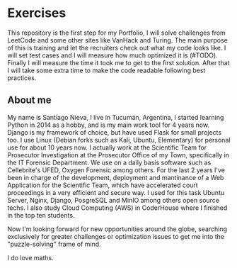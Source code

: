 # Exercises

This repository is the first step for my Portfolio, I will solve challenges from LeetCode and some other sites like VanHack and Turing. The main purpose of this is training and let the recruiters check out what my code looks like. I will set test cases and I will measure how much optimized it is (#TODO). Finally I will measure the time it took me to get to the first solution. After that I will take some extra time to make the code readable following best practices.

## About me

My name is Santiago Nieva, I live in Tucumán, Argentina,  I started learning Python in 2014 as a hobby, and is my main work tool for 4 years now. Django is my framework of choice, but have used Flask for small projects too. I use Linux (Debian forks such as Kali, Ubuntu, Elementary) for personal use for about 10 years now. I actually work at the Scientific Team for Prosecutor Investigation at the Prosecutor Office of my Town, specifically in the IT Forensic Department. We use on a daily basis software such as Cellebrite's UFED, Oxygen Forensic among others. For the last 2 years I've been in charge of the development, deployment and mantinance of a Web Application for the Scientific Team, which have accelerated court proceedings in a very efficient and secure way. I used for this task Ubuntu Server, Nginx, Django, PosgreSQL and MinIO among others open source techs. I also study Cloud Computing (AWS) in CoderHouse where I finished in the top ten students.

Now I'm looking forward for new opportunities around the globe, searching exclusively for greater challenges or optimization issues to get me into the "puzzle-solving" frame of mind. 

I do love maths.

